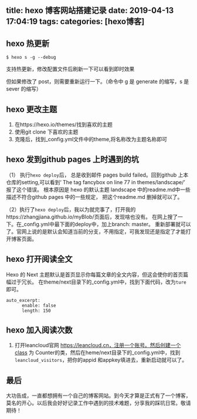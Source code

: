 title: hexo 博客网站搭建记录
date: 2019-04-13 17:04:19
tags:
categories: [hexo博客]
---
## hexo 热更新

```shell
$ hexo s -g --debug
```
支持热更新，修改配置文件后刷新一下可以看到即时效果

但如果修改了 post，则需要重新运行一下。（命令中 g 是 generate 的缩写，s 是 sever 的缩写）

## hexo 更改主题
1. 在https://hexo.io/themes/找到喜欢的主题 
2. 使用git clone 下喜欢的主题
3. 克隆后，找到_config.yml文件中的theme,将名称改为主题名称即可

## hexo 发到github pages 上时遇到的坑
（1） 执行`hexo deploy`后， 总是收到邮件 pages build failed。回到github 上本仓库的setting,可以看到‘	The tag fancybox on line 77 in themes/landscape/’ 报了这个错误。
 根本原因是 hexo 的默认主题 landscape 中的readme.md中一些描述不符合github pages 中的一些规定， 把这个readme.md 删掉就可以了。
 
 （2）执行了`hexo deploy`后，我以为就完事了，打开我的https://zhangjiana.github.io/myBlob/页面后，发现啥也没有。
 在网上搜了一下。在_config.yml中最下面的deploy中，加上branch: master。 重新部署就可以了。官网上说的是默认会知道当前的分支，不用指定，可我发现还是指定了才能打开博客页面。

## hexo 打开阅读全文
Hexo 的 Next 主题默认是首页显示你每篇文章的全文内容，但这会使你的首页篇幅过于冗长。
在theme/next目录下的_config.yml中，找到下面代码，改为`ture`即可。
```
auto_excerpt:
      enable: false
      length: 150
```
## hexo  加入阅读次数
1. 打开leancloud官网 https://leancloud.cn，注册一个账号。然后创建一个class 为 Counter的类，然后在heme/next目录下的_config.yml中，找到`leancloud_visitors`，把你的appid 和appkey填进去，重新启动就可以了。

 ## 最后
 大功告成，一直都想拥有一个自己的博客网站。到今天才算是正式有了一个博客，莫名的开心。以后我会好好记录工作中遇到的技术难题，分享我的踩坑日常。敬请期待！
 
 